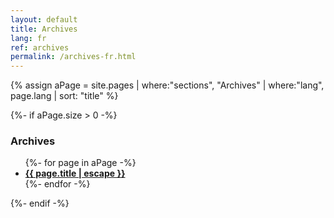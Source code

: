 ```yaml
---
layout: default
title: Archives
lang: fr
ref: archives
permalink: /archives-fr.html
---
```


{% assign aPage = site.pages | where:"sections", "Archives" | where:"lang", page.lang | sort: "title" %}

{%- if aPage.size > 0 -%}

### Archives

<!-- markdownlint-disable MD033 -->
<ul>
  {%- for page in aPage -%}
    <li>
      <strong>
        <a href="{{ page.url | relative_url }}">
          {{ page.title | escape }}
        </a>
      </strong>
    </li>
  {%- endfor -%}
</ul>

{%- endif -%}

